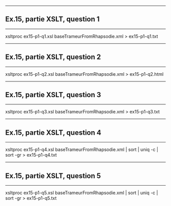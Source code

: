 ----------------------------------------------------------------------
## Ex.15, partie XSLT, question 1
----------------------------------------------------------------------
xsltproc ex15-p1-q1.xsl baseTrameurFromRhapsodie.xml > ex15-p1-q1.txt      

----------------------------------------------------------------------
## Ex.15, partie XSLT, question 2
----------------------------------------------------------------------
xsltproc ex15-p1-q2.xsl baseTrameurFromRhapsodie.xml > ex15-p1-q2.html      

----------------------------------------------------------------------
## Ex.15, partie XSLT, question 3
----------------------------------------------------------------------   
xsltproc ex15-p1-q3.xsl baseTrameurFromRhapsodie.xml > ex15-p1-q3.txt   

----------------------------------------------------------------------
## Ex.15, partie XSLT, question 4
----------------------------------------------------------------------   
xsltproc ex15-p1-q4.xsl baseTrameurFromRhapsodie.xml | sort | uniq -c | sort -gr > ex15-p1-q4.txt

----------------------------------------------------------------------
## Ex.15, partie XSLT, question 5
----------------------------------------------------------------------   
xsltproc ex15-p1-q5.xsl baseTrameurFromRhapsodie.xml | sort | uniq -c | sort -gr > ex15-p1-q5.txt